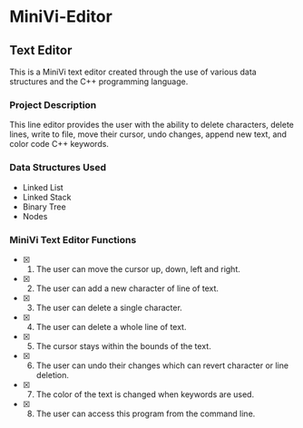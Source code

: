 # MiniVi-Editor

## Text Editor
This is a MiniVi text editor created through the use of various data structures and the C++ programming language.

### Project Description
This line editor provides the user with the ability to delete characters, delete lines, write to file, move their cursor, undo changes, append new text, and color code C++ keywords.

### Data Structures Used

-  Linked List
-  Linked Stack
-  Binary Tree
-  Nodes

### MiniVi Text Editor Functions
- [X] 1. The user can move the cursor up, down, left and right.
- [X] 2. The user can add a new character of line of text.
- [X] 3. The user can delete a single character.
- [X] 4. The user can delete a whole line of text.
- [X] 5. The cursor stays within the bounds of the text.
- [X] 6. The user can undo their changes which can revert character or line deletion.
- [X] 7. The color of the text is changed when keywords are used.
- [X] 8. The user can access this program from the command line.
